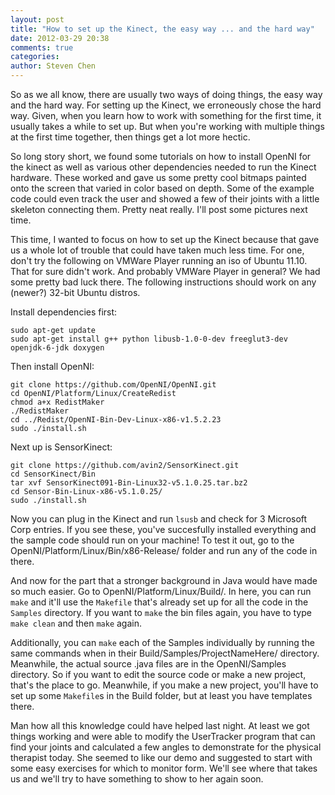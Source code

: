 ```yaml
---
layout: post
title: "How to set up the Kinect, the easy way ... and the hard way"
date: 2012-03-29 20:38
comments: true
categories: 
author: Steven Chen
---
```


So as we all know, there are usually two ways of doing things, the
easy way and the hard way. For setting up the Kinect, we erroneously
chose the hard way. Given, when you learn how to work with something
for the first time, it usually takes a while to set up. But when
you're working with multiple things at the first time together, then
things get a lot more hectic.

So long story short, we found some tutorials on how to install OpenNI
for the kinect as well as various other dependencies needed to run the
Kinect hardware. These worked and gave us some pretty cool bitmaps
painted onto the screen that varied in color based on depth. Some of
the example code could even track the user and showed a few of their
joints with a little skeleton connecting them. Pretty neat
really. I'll post some pictures next time.

This time, I wanted to focus on how to set up the Kinect because that
gave us a whole lot of trouble that could have taken much less
time. For one, don't try the following on VMWare Player running an iso
of Ubuntu 11.10. That for sure didn't work. And probably VMWare Player
in general? We had some pretty bad luck there. The following
instructions should work on any (newer?) 32-bit Ubuntu distros.

Install dependencies first:

    sudo apt-get update
    sudo apt-get install g++ python libusb-1.0-0-dev freeglut3-dev openjdk-6-jdk doxygen

Then install OpenNI:

    git clone https://github.com/OpenNI/OpenNI.git
    cd OpenNI/Platform/Linux/CreateRedist
    chmod a+x RedistMaker
    ./RedistMaker
    cd ../Redist/OpenNI-Bin-Dev-Linux-x86-v1.5.2.23
    sudo ./install.sh

Next up is SensorKinect:

    git clone https://github.com/avin2/SensorKinect.git
    cd SensorKinect/Bin
    tar xvf SensorKinect091-Bin-Linux32-v5.1.0.25.tar.bz2
    cd Sensor-Bin-Linux-x86-v5.1.0.25/
    sudo ./install.sh

Now you can plug in the Kinect and run `lsusb` and check for 3
Microsoft Corp entries. If you see these, you've succesfully installed
everything and the sample code should run on your machine! To test it
out, go to the OpenNI/Platform/Linux/Bin/x86-Release/ folder and run
any of the code in there.

<!-- more -->

And now for the part that a stronger background in Java would have
made so much easier. Go to OpenNI/Platform/Linux/Build/. In here, you
can run `make` and it'll use the `Makefile` that's already set up for
all the code in the `Samples` directory. If you want to `make` the bin
files again, you have to type `make clean` and then `make` again.

Additionally, you can `make` each of the Samples individually by
running the same commands when in their Build/Samples/ProjectNameHere/
directory. Meanwhile, the actual source .java files are in the
OpenNI/Samples directory. So if you want to edit the source code or
make a new project, that's the place to go. Meanwhile, if you make a
new project, you'll have to set up some `Makefile`s in the Build
folder, but at least you have templates there.

Man how all this knowledge could have helped last night. At least we
got things working and were able to modify the UserTracker program
that can find your joints and calculated a few angles to demonstrate
for the physical therapist today. She seemed to like our demo and
suggested to start with some easy exercises for which to monitor
form. We'll see where that takes us and we'll try to have something to
show to her again soon.